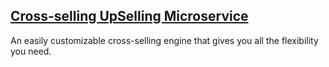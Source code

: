 
## [Cross-selling UpSelling Microservice](https://www.tidecrosssell.com/)
An easily customizable cross-selling engine that gives you all the flexibility you need.

